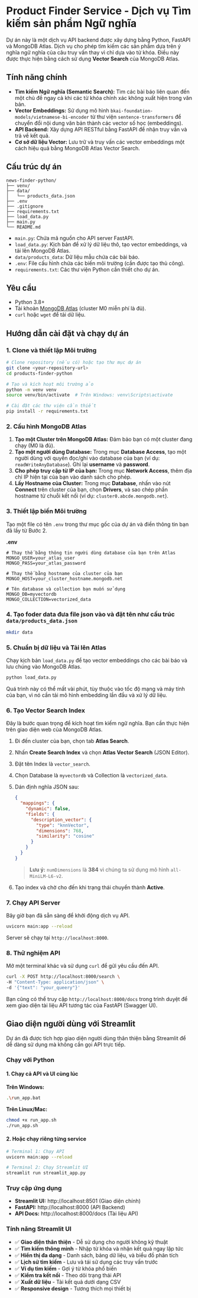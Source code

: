 
# Product Finder Service - Dịch vụ Tìm kiếm sản phẩm Ngữ nghĩa

Dự án này là một dịch vụ API backend được xây dựng bằng Python, FastAPI và MongoDB Atlas. Dịch vụ cho phép tìm kiếm các sản phẩm dựa trên ý nghĩa ngữ nghĩa của câu truy vấn thay vì chỉ dựa vào từ khóa. Điều này được thực hiện bằng cách sử dụng **Vector Search** của MongoDB Atlas.

## Tính năng chính

-   **Tìm kiếm Ngữ nghĩa (Semantic Search):** Tìm các bài báo liên quan đến một chủ đề ngay cả khi các từ khóa chính xác không xuất hiện trong văn bản.
-   **Vector Embeddings:** Sử dụng mô hình `bkai-foundation-models/vietnamese-bi-encoder` từ thư viện `sentence-transformers` để chuyển đổi nội dung văn bản thành các vector số học (embeddings).
-   **API Backend:** Xây dựng API RESTful bằng FastAPI để nhận truy vấn và trả về kết quả.
-   **Cơ sở dữ liệu Vector:** Lưu trữ và truy vấn các vector embeddings một cách hiệu quả bằng MongoDB Atlas Vector Search.

## Cấu trúc dự án

```
news-finder-python/
├── venv/
├── data/
│   └── products_data.json
├── .env
├── .gitignore
├── requirements.txt
├── load_data.py
├── main.py
└── README.md
```

-   `main.py`: Chứa mã nguồn cho API server FastAPI.
-   `load_data.py`: Kịch bản để xử lý dữ liệu thô, tạo vector embeddings, và tải lên MongoDB Atlas.
-   `data/products_data`: Dữ liệu mẫu chứa các bài báo.
-   `.env`: File cấu hình chứa các biến môi trường (cần được tạo thủ công).
-   `requirements.txt`: Các thư viện Python cần thiết cho dự án.

## Yêu cầu

-   Python 3.8+
-   Tài khoản [MongoDB Atlas](https://www.mongodb.com/cloud/atlas/register) (cluster M0 miễn phí là đủ).
-   `curl` hoặc `wget` để tải dữ liệu.

## Hướng dẫn cài đặt và chạy dự án

### 1. Clone và thiết lập Môi trường

```bash
# Clone repository (nếu có) hoặc tạo thư mục dự án
git clone <your-repository-url>
cd products-finder-python

# Tạo và kích hoạt môi trường ảo
python -m venv venv
source venv/bin/activate  # Trên Windows: venv\Scripts\activate

# Cài đặt các thư viện cần thiết
pip install -r requirements.txt
```

### 2. Cấu hình MongoDB Atlas

1.  **Tạo một Cluster trên MongoDB Atlas:** Đảm bảo bạn có một cluster đang chạy (M0 là đủ).
2.  **Tạo một người dùng Database:** Trong mục **Database Access**, tạo một người dùng với quyền đọc/ghi vào database của bạn (ví dụ: `readWriteAnyDatabase`). Ghi lại **username** và **password**.
3.  **Cho phép truy cập từ IP của bạn:** Trong mục **Network Access**, thêm địa chỉ IP hiện tại của bạn vào danh sách cho phép.
4.  **Lấy Hostname của Cluster:** Trong mục **Database**, nhấn vào nút **Connect** trên cluster của bạn, chọn **Drivers**, và sao chép phần hostname từ chuỗi kết nối (ví dụ: `cluster0.abcde.mongodb.net`).

### 3. Thiết lập biến Môi trường

Tạo một file có tên `.env` trong thư mục gốc của dự án và điền thông tin bạn đã lấy từ Bước 2.

**.env**
```env
# Thay thế bằng thông tin người dùng database của bạn trên Atlas
MONGO_USER=your_atlas_user
MONGO_PASS=your_atlas_password

# Thay thế bằng hostname của cluster của bạn
MONGO_HOST=your_cluster_hostname.mongodb.net

# Tên database và collection bạn muốn sử dụng
MONGO_DB=myvectordb
MONGO_COLLECTION=vectorized_data
```
### 4. Tạo foder data đưa file json vào và đặt tên như cấu trúc `data/products_data.json`
```bash
mkdir data
```
### 5. Chuẩn bị dữ liệu và Tải lên Atlas

Chạy kịch bản `load_data.py` để tạo vector embeddings cho các bài báo và lưu chúng vào MongoDB Atlas.

```bash
python load_data.py
```
Quá trình này có thể mất vài phút, tùy thuộc vào tốc độ mạng và máy tính của bạn, vì nó cần tải mô hình embedding lần đầu và xử lý dữ liệu.

### 6. Tạo Vector Search Index

Đây là bước quan trọng để kích hoạt tìm kiếm ngữ nghĩa. Bạn cần thực hiện trên giao diện web của MongoDB Atlas.

1.  Đi đến cluster của bạn, chọn tab **Atlas Search**.
2.  Nhấn **Create Search Index** và chọn **Atlas Vector Search** (JSON Editor).
3.  Đặt tên Index là `vector_search`.
4.  Chọn Database là `myvectordb` và Collection là `vectorized_data`.
5.  Dán định nghĩa JSON sau:

    ```json
    {
      "mappings": {
        "dynamic": false,
        "fields": {
          "description_vector": {
            "type": "knnVector",
            "dimensions": 768,
            "similarity": "cosine"
          }
        }
      }
    }
    ```
    > **Lưu ý:** `numDimensions` là **384** vì chúng ta sử dụng mô hình `all-MiniLM-L6-v2`.

6.  Tạo index và chờ cho đến khi trạng thái chuyển thành **Active**.

### 7. Chạy API Server

Bây giờ bạn đã sẵn sàng để khởi động dịch vụ API.

```bash
uvicorn main:app --reload
```
Server sẽ chạy tại `http://localhost:8000`.

### 8. Thử nghiệm API

Mở một terminal khác và sử dụng `curl` để gửi yêu cầu đến API.

```bash
curl -X POST http://localhost:8000/search \
-H "Content-Type: application/json" \
-d '{"text": "your_queery"}'
```

Bạn cũng có thể truy cập `http://localhost:8000/docs` trong trình duyệt để xem giao diện tài liệu API tương tác của FastAPI (Swagger UI).

## Giao diện người dùng với Streamlit

Dự án đã được tích hợp giao diện người dùng thân thiện bằng Streamlit để dễ dàng sử dụng mà không cần gọi API trực tiếp.

### Chạy với Python

#### 1. Chạy cả API và UI cùng lúc

**Trên Windows:**
```bash
.\run_app.bat
```

**Trên Linux/Mac:**
```bash
chmod +x run_app.sh
./run_app.sh
```

#### 2. Hoặc chạy riêng từng service

```bash
# Terminal 1: Chạy API
uvicorn main:app --reload

# Terminal 2: Chạy Streamlit UI
streamlit run streamlit_app.py
```

### Truy cập ứng dụng

- **Streamlit UI:** http://localhost:8501 (Giao diện chính)
- **FastAPI:** http://localhost:8000 (API Backend)
- **API Docs:** http://localhost:8000/docs (Tài liệu API)

### Tính năng Streamlit UI

- ✅ **Giao diện thân thiện** - Dễ sử dụng cho người không kỹ thuật
- ✅ **Tìm kiếm thông minh** - Nhập từ khóa và nhận kết quả ngay lập tức
- ✅ **Hiển thị đa dạng** - Danh sách, bảng dữ liệu, và biểu đồ phân tích
- ✅ **Lịch sử tìm kiếm** - Lưu và tái sử dụng các truy vấn trước
- ✅ **Ví dụ tìm kiếm** - Gợi ý từ khóa phổ biến
- ✅ **Kiểm tra kết nối** - Theo dõi trạng thái API
- ✅ **Xuất dữ liệu** - Tải kết quả dưới dạng CSV
- ✅ **Responsive design** - Tương thích mọi thiết bị
